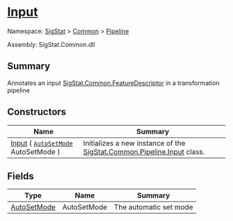 # [Input](./Input.md)

Namespace: [SigStat]() > [Common](./../README.md) > [Pipeline](./README.md)

Assembly: SigStat.Common.dll

## Summary
Annotates an input [SigStat.Common.FeatureDescriptor](./FeatureDescriptor.md) in a transformation pipeline

## Constructors

| Name | Summary | 
| --- | --- | 
| [Input](./../../../ctor/Input-100663479.md) ( [`AutoSetMode`](./AutoSetMode.md) AutoSetMode ) | Initializes a new instance of the [SigStat.Common.Pipeline.Input](../Input.md) class. | 


## Fields

| Type | Name | Summary | 
| --- | --- | --- | 
| [AutoSetMode](./AutoSetMode.md) | AutoSetMode | The automatic set mode | 


